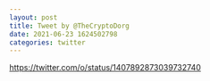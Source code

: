```yaml
--- 
layout: post 
title: Tweet by @TheCryptoDorg 
date: 2021-06-23 1624502798 
categories: twitter 
--- 
```

https://twitter.com/o/status/1407892873039732740